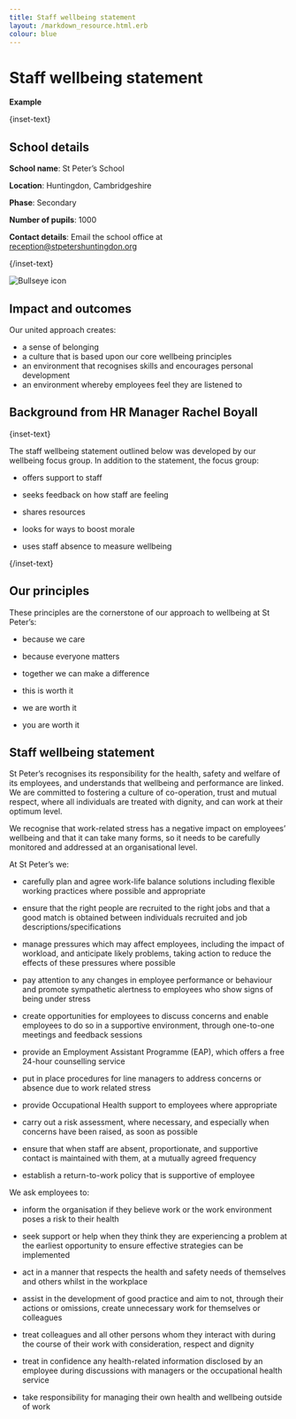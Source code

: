 ```yaml
---
title: Staff wellbeing statement
layout: /markdown_resource.html.erb
colour: blue
---
```


# Staff wellbeing statement

<strong class="govuk-tag">Example</strong>

{inset-text}

## School details

**School name**:  St Peter’s School    

**Location**: Huntingdon, Cambridgeshire

**Phase**: Secondary

**Number of pupils**: 1000

**Contact details**: Email the school office at <reception@stpetershuntingdon.org> 

{/inset-text}

<div class="govuk-grid-row dfe-width-container">
  <div class="govuk-grid-column-full">
    <div class="info-box">
      <div class="info-box__corner">
        <img src="/assets/images/bullseye.svg" alt="Bullseye icon">
      </div>
      <h2 class="govuk-heading-m">
        Impact and outcomes
      </h2>
      <p>
        Our united approach creates: 
        <ul>
          <li>
            a sense of belonging
          </li>
          <li> 
            a culture that is based upon our core wellbeing principles 
          </li>
          <li>
            an environment that recognises skills and encourages personal development
          </li>
          <li>
            an environment whereby employees feel they are listened to 
          </li>
      </p>
    </div>
  </div>
</div>

## Background from HR Manager Rachel Boyall

{inset-text}

The staff wellbeing statement outlined below was developed by our wellbeing focus group. In addition to the statement, the focus group: 

* offers support to staff 

* seeks feedback on how staff are feeling 

* shares resources 

* looks for ways to boost morale 

* uses staff absence to measure wellbeing  

{/inset-text}

## Our principles 

These principles are the cornerstone of our approach to wellbeing at St Peter’s: 

* because we care 

* because everyone matters 

* together we can make a difference 

* this is worth it 

* we are worth it  

* you are worth it 

## Staff wellbeing statement 

St Peter’s recognises its responsibility for the health, safety and welfare of its employees, and understands that wellbeing and performance are linked. We are committed to fostering a culture of co-operation, trust and mutual respect, where all individuals are treated with dignity, and can work at their optimum level.   

We recognise that work-related stress has a negative impact on employees’ wellbeing and that it can take many forms, so it needs to be carefully monitored and addressed at an organisational level.  

At St Peter’s we: 

* carefully plan and agree work-life balance solutions including flexible working practices where possible and appropriate 

* ensure that the right people are recruited to the right jobs and that a good match is obtained between individuals recruited and job descriptions/specifications 

* manage pressures which may affect employees, including the impact of workload, and anticipate likely problems, taking action to reduce the effects of these pressures where possible 

* pay attention to any changes in employee performance or behaviour and promote sympathetic alertness to employees who show signs of being under stress   

* create opportunities for employees to discuss concerns and enable employees to do so in a supportive environment, through one-to-one meetings and feedback sessions 

* provide an Employment Assistant Programme (EAP), which offers a free 24-hour counselling service 

* put in place procedures for line managers to address concerns or absence due to work related stress 

* provide Occupational Health support to employees where appropriate   

* carry out a risk assessment, where necessary, and especially when concerns have been raised, as soon as possible   

* ensure that when staff are absent, proportionate, and supportive contact is maintained with them, at a mutually agreed frequency 

* establish a return-to-work policy that is supportive of employee  

We ask employees to:   

* inform the organisation if they believe work or the work environment poses a risk to their health 

* seek support or help when they think they are experiencing a problem at the earliest opportunity to ensure effective strategies can be implemented 

* act in a manner that respects the health and safety needs of themselves and others whilst in the workplace 

* assist in the development of good practice and aim to not, through their actions or omissions, create unnecessary work for themselves or colleagues 

* treat colleagues and all other persons whom they interact with during the course of their work with consideration, respect and dignity 

* treat in confidence any health-related information disclosed by an employee during discussions with managers or the occupational health service 

* take responsibility for managing their own health and wellbeing outside of work 
